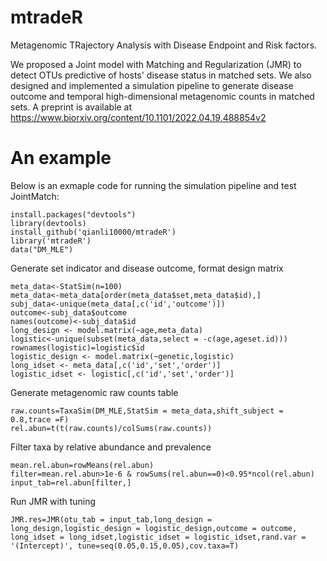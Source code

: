 # mtradeR

Metagenomic TRajectory Analysis with Disease Endpoint and Risk factors.

We proposed a Joint model with Matching and Regularization (JMR) to detect OTUs predictive of hosts' disease status in matched sets. We also designed and implemented a simulation pipeline to generate disease outcome and temporal high-dimensional metagenomic counts in matched sets. A preprint is available at <https://www.biorxiv.org/content/10.1101/2022.04.19.488854v2>

# An example

Below is an exmaple code for running the simulation pipeline and test JointMatch:

```{r}
install.packages("devtools")
library(devtools)
install_github('qianli10000/mtradeR')
library('mtradeR')
data("DM_MLE")
```

Generate set indicator and disease outcome, format design matrix

```{r}
meta_data<-StatSim(n=100)
meta_data<-meta_data[order(meta_data$set,meta_data$id),]
subj_data<-unique(meta_data[,c('id','outcome')])
outcome<-subj_data$outcome
names(outcome)<-subj_data$id
long_design <- model.matrix(~age,meta_data)
logistic<-unique(subset(meta_data,select = -c(age,ageset.id)))
rownames(logistic)=logistic$id
logistic_design <- model.matrix(~genetic,logistic)
long_idset <- meta_data[,c('id','set','order')]
logistic_idset <- logistic[,c('id','set','order')]
```

Generate metagenomic raw counts table

```{r}
raw.counts=TaxaSim(DM_MLE,StatSim = meta_data,shift_subject = 0.8,trace =F)
rel.abun=t(t(raw.counts)/colSums(raw.counts))
```

Filter taxa by relative abundance and prevalence

```{r}
mean.rel.abun=rowMeans(rel.abun)
filter=mean.rel.abun>1e-6 & rowSums(rel.abun==0)<0.95*ncol(rel.abun)
input_tab=rel.abun[filter,]
```

Run JMR with tuning

```{r}
JMR.res=JMR(otu_tab = input_tab,long_design = long_design,logistic_design = logistic_design,outcome = outcome, long_idset = long_idset,logistic_idset = logistic_idset,rand.var = '(Intercept)', tune=seq(0.05,0.15,0.05),cov.taxa=T)
```
